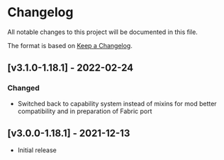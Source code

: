 # Changelog
All notable changes to this project will be documented in this file.

The format is based on [Keep a Changelog].

## [v3.1.0-1.18.1] - 2022-02-24
### Changed
- Switched back to capability system instead of mixins for mod better compatibility and in preparation of Fabric port

## [v3.0.0-1.18.1] - 2021-12-13
- Initial release

[Keep a Changelog]: https://keepachangelog.com/en/1.0.0/
